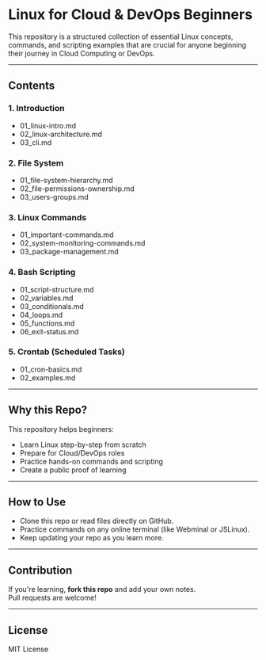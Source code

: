 # Linux for Cloud & DevOps Beginners

This repository is a structured collection of essential Linux concepts, commands, and scripting examples that are crucial for anyone beginning their journey in Cloud Computing or DevOps.

---

## Contents

### 1. Introduction
- 01_linux-intro.md
- 02_linux-architecture.md
- 03_cli.md

### 2. File System
- 01_file-system-hierarchy.md
- 02_file-permissions-ownership.md
- 03_users-groups.md

### 3. Linux Commands
- 01_important-commands.md
- 02_system-monitoring-commands.md
- 03_package-management.md

### 4. Bash Scripting
- 01_script-structure.md
- 02_variables.md
- 03_conditionals.md
- 04_loops.md
- 05_functions.md
- 06_exit-status.md

### 5. Crontab (Scheduled Tasks)
- 01_cron-basics.md
- 02_examples.md

---

## Why this Repo?

This repository helps beginners:
- Learn Linux step-by-step from scratch
- Prepare for Cloud/DevOps roles
- Practice hands-on commands and scripting
- Create a public proof of learning

---

## How to Use

- Clone this repo or read files directly on GitHub.
- Practice commands on any online terminal (like Webminal or JSLinux).
- Keep updating your repo as you learn more.

---

## Contribution

If you're learning, **fork this repo** and add your own notes.  
Pull requests are welcome!

---

## License

MIT License
